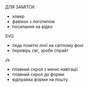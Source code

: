 ДЛЯ ЗАМІТОК

- ховер
- фавікон з логотипом
- посилання на відео

SVG

- ледь помітні лінії на світлому фоні
- перевірь свг, зроби спрайт

Js

- плавний скрол з меню навігації
- плавний скрол до форми
- відправка форми на пошту
